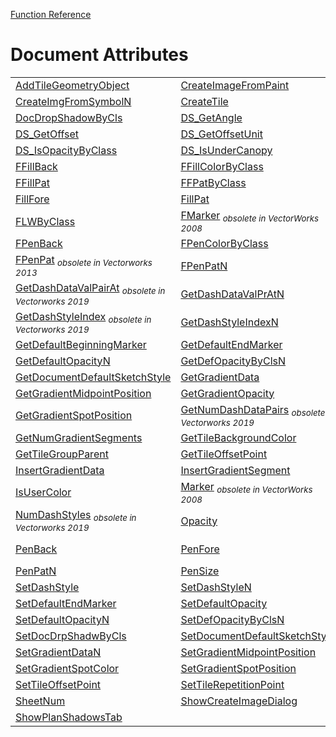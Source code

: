 [Function Reference](../README.md)

# Document Attributes
| | | |
|---|---|---|
| [AddTileGeometryObject](../Functions/AddTileGeometryObject.md) | [CreateImageFromPaint](../Functions/CreateImageFromPaint.md) | [CreateImgFromSymbol](../Functions/CreateImgFromSymbol.md) |
| [CreateImgFromSymbolN](../Functions/CreateImgFromSymbolN.md) | [CreateTile](../Functions/CreateTile.md) | [DefDrpShadowEnabled](../Functions/DefDrpShadowEnabled.md) |
| [DocDropShadowByCls](../Functions/DocDropShadowByCls.md) | [DS_GetAngle](../Functions/DS_GetAngle.md) | [DS_GetFillStyle](../Functions/DS_GetFillStyle.md) |
| [DS_GetOffset](../Functions/DS_GetOffset.md) | [DS_GetOffsetUnit](../Functions/DS_GetOffsetUnit.md) | [DS_GetOpacity](../Functions/DS_GetOpacity.md) |
| [DS_IsOpacityByClass](../Functions/DS_IsOpacityByClass.md) | [DS_IsUnderCanopy](../Functions/DS_IsUnderCanopy.md) | [EnableDefDropShadow](../Functions/EnableDefDropShadow.md) |
| [FFillBack](../Functions/FFillBack.md) | [FFillColorByClass](../Functions/FFillColorByClass.md) | [FFillFore](../Functions/FFillFore.md) |
| [FFillPat](../Functions/FFillPat.md) | [FFPatByClass](../Functions/FFPatByClass.md) | [FillBack](../Functions/FillBack.md) |
| [FillFore](../Functions/FillFore.md) | [FillPat](../Functions/FillPat.md) | [FLSByClass](../Functions/FLSByClass.md) |
| [FLWByClass](../Functions/FLWByClass.md) | [FMarker](../Functions/FMarker.md) <sub>*obsolete in VectorWorks 2008*</sub>| [FMarkerByClass](../Functions/FMarkerByClass.md) |
| [FPenBack](../Functions/FPenBack.md) | [FPenColorByClass](../Functions/FPenColorByClass.md) | [FPenFore](../Functions/FPenFore.md) |
| [FPenPat](../Functions/FPenPat.md) <sub>*obsolete in Vectorworks 2013*</sub>| [FPenPatN](../Functions/FPenPatN.md) | [FPenSize](../Functions/FPenSize.md) |
| [GetDashDataValPairAt](../Functions/GetDashDataValPairAt.md) <sub>*obsolete in Vectorworks 2019*</sub>| [GetDashDataValPrAtN](../Functions/GetDashDataValPrAtN.md) | [GetDashStyle](../Functions/GetDashStyle.md) <sub>*obsolete in Vectorworks 2019*</sub>|
| [GetDashStyleIndex](../Functions/GetDashStyleIndex.md) <sub>*obsolete in Vectorworks 2019*</sub>| [GetDashStyleIndexN](../Functions/GetDashStyleIndexN.md) | [GetDashStyleN](../Functions/GetDashStyleN.md) |
| [GetDefaultBeginningMarker](../Functions/GetDefaultBeginningMarker.md) | [GetDefaultEndMarker](../Functions/GetDefaultEndMarker.md) | [GetDefaultOpacity](../Functions/GetDefaultOpacity.md) |
| [GetDefaultOpacityN](../Functions/GetDefaultOpacityN.md) | [GetDefOpacityByClsN](../Functions/GetDefOpacityByClsN.md) | [GetDocDrpShadowData](../Functions/GetDocDrpShadowData.md) |
| [GetDocumentDefaultSketchStyle](../Functions/GetDocumentDefaultSketchStyle.md) | [GetGradientData](../Functions/GetGradientData.md) | [GetGradientDataN](../Functions/GetGradientDataN.md) |
| [GetGradientMidpointPosition](../Functions/GetGradientMidpointPosition.md) | [GetGradientOpacity](../Functions/GetGradientOpacity.md) | [GetGradientSpotColor](../Functions/GetGradientSpotColor.md) |
| [GetGradientSpotPosition](../Functions/GetGradientSpotPosition.md) | [GetNumDashDataPairs](../Functions/GetNumDashDataPairs.md) <sub>*obsolete in Vectorworks 2019*</sub>| [GetNumDashDataPairsN](../Functions/GetNumDashDataPairsN.md) |
| [GetNumGradientSegments](../Functions/GetNumGradientSegments.md) | [GetTileBackgroundColor](../Functions/GetTileBackgroundColor.md) | [GetTileGeometryGroup](../Functions/GetTileGeometryGroup.md) |
| [GetTileGroupParent](../Functions/GetTileGroupParent.md) | [GetTileOffsetPoint](../Functions/GetTileOffsetPoint.md) | [GetTileRepetitionPoint](../Functions/GetTileRepetitionPoint.md) |
| [InsertGradientData](../Functions/InsertGradientData.md) | [InsertGradientSegment](../Functions/InsertGradientSegment.md) | [IsTileGroupContainedObject](../Functions/IsTileGroupContainedObject.md) |
| [IsUserColor](../Functions/IsUserColor.md) | [Marker](../Functions/Marker.md) <sub>*obsolete in VectorWorks 2008*</sub>| [NumColors](../Functions/NumColors.md) |
| [NumDashStyles](../Functions/NumDashStyles.md) <sub>*obsolete in Vectorworks 2019*</sub>| [Opacity](../Functions/Opacity.md) | [OpacityN](../Functions/OpacityN.md) |
| [PenBack](../Functions/PenBack.md) | [PenFore](../Functions/PenFore.md) | [PenPat](../Functions/PenPat.md) <sub>*obsolete in Vectorworks 2013*</sub>|
| [PenPatN](../Functions/PenPatN.md) | [PenSize](../Functions/PenSize.md) | [RemoveGradientSegment](../Functions/RemoveGradientSegment.md) |
| [SetDashStyle](../Functions/SetDashStyle.md) | [SetDashStyleN](../Functions/SetDashStyleN.md) | [SetDefaultBeginningMarker](../Functions/SetDefaultBeginningMarker.md) |
| [SetDefaultEndMarker](../Functions/SetDefaultEndMarker.md) | [SetDefaultOpacity](../Functions/SetDefaultOpacity.md) | [SetDefaultOpacityByClass](../Functions/SetDefaultOpacityByClass.md) |
| [SetDefaultOpacityN](../Functions/SetDefaultOpacityN.md) | [SetDefOpacityByClsN](../Functions/SetDefOpacityByClsN.md) | [SetDocDrpShadowData](../Functions/SetDocDrpShadowData.md) |
| [SetDocDrpShadwByCls](../Functions/SetDocDrpShadwByCls.md) | [SetDocumentDefaultSketchStyle](../Functions/SetDocumentDefaultSketchStyle.md) | [SetGradientData](../Functions/SetGradientData.md) |
| [SetGradientDataN](../Functions/SetGradientDataN.md) | [SetGradientMidpointPosition](../Functions/SetGradientMidpointPosition.md) | [SetGradientOpacity](../Functions/SetGradientOpacity.md) |
| [SetGradientSpotColor](../Functions/SetGradientSpotColor.md) | [SetGradientSpotPosition](../Functions/SetGradientSpotPosition.md) | [SetTileBackgroundColor](../Functions/SetTileBackgroundColor.md) |
| [SetTileOffsetPoint](../Functions/SetTileOffsetPoint.md) | [SetTileRepetitionPoint](../Functions/SetTileRepetitionPoint.md) | [SheetList](../Functions/SheetList.md) |
| [SheetNum](../Functions/SheetNum.md) | [ShowCreateImageDialog](../Functions/ShowCreateImageDialog.md) | [ShowGradientEditorDialog](../Functions/ShowGradientEditorDialog.md) |
| [ShowPlanShadowsTab](../Functions/ShowPlanShadowsTab.md) 
